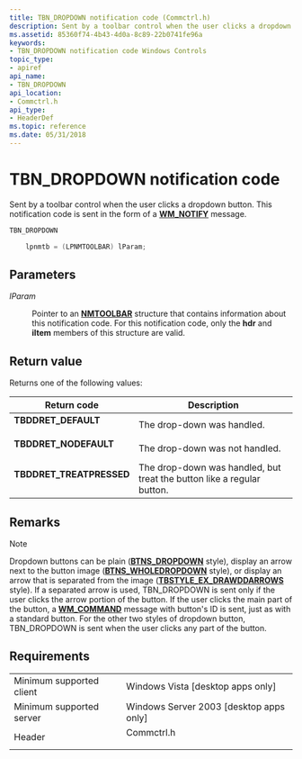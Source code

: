 ```yaml
---
title: TBN_DROPDOWN notification code (Commctrl.h)
description: Sent by a toolbar control when the user clicks a dropdown button. This notification code is sent in the form of a WM\_NOTIFY message.
ms.assetid: 85360f74-4b43-4d0a-8c89-22b0741fe96a
keywords:
- TBN_DROPDOWN notification code Windows Controls
topic_type:
- apiref
api_name:
- TBN_DROPDOWN
api_location:
- Commctrl.h
api_type:
- HeaderDef
ms.topic: reference
ms.date: 05/31/2018
---
```


# TBN\_DROPDOWN notification code

Sent by a toolbar control when the user clicks a dropdown button. This notification code is sent in the form of a [**WM\_NOTIFY**](wm-notify.md) message.


```C++
TBN_DROPDOWN

    lpnmtb = (LPNMTOOLBAR) lParam;
```



## Parameters

<dl> <dt>

*lParam* 
</dt> <dd>

Pointer to an [**NMTOOLBAR**](/windows/win32/api/commctrl/ns-commctrl-nmtoolbara) structure that contains information about this notification code. For this notification code, only the **hdr** and **iItem** members of this structure are valid.

</dd> </dl>

## Return value

Returns one of the following values:



| Return code                                                                                          | Description                                                                       |
|------------------------------------------------------------------------------------------------------|-----------------------------------------------------------------------------------|
| <dl> <dt>**TBDDRET\_DEFAULT**</dt> </dl>      | The drop-down was handled.<br/>                                             |
| <dl> <dt>**TBDDRET\_NODEFAULT**</dt> </dl>    | The drop-down was not handled.<br/>                                         |
| <dl> <dt>**TBDDRET\_TREATPRESSED**</dt> </dl> | The drop-down was handled, but treat the button like a regular button.<br/> |



 

## Remarks

> [!Note]  
> Dropdown buttons can be plain ([**BTNS\_DROPDOWN**](toolbar-control-and-button-styles.md) style), display an arrow next to the button image ([**BTNS\_WHOLEDROPDOWN**](toolbar-control-and-button-styles.md) style), or display an arrow that is separated from the image ([**TBSTYLE\_EX\_DRAWDDARROWS**](toolbar-extended-styles.md) style). If a separated arrow is used, TBN\_DROPDOWN is sent only if the user clicks the arrow portion of the button. If the user clicks the main part of the button, a [**WM\_COMMAND**](https://docs.microsoft.com/windows/desktop/menurc/wm-command) message with button's ID is sent, just as with a standard button. For the other two styles of dropdown button, TBN\_DROPDOWN is sent when the user clicks any part of the button.

 

## Requirements



|                                     |                                                                                       |
|-------------------------------------|---------------------------------------------------------------------------------------|
| Minimum supported client<br/> | Windows Vista \[desktop apps only\]<br/>                                        |
| Minimum supported server<br/> | Windows Server 2003 \[desktop apps only\]<br/>                                  |
| Header<br/>                   | <dl> <dt>Commctrl.h</dt> </dl> |



 

 





